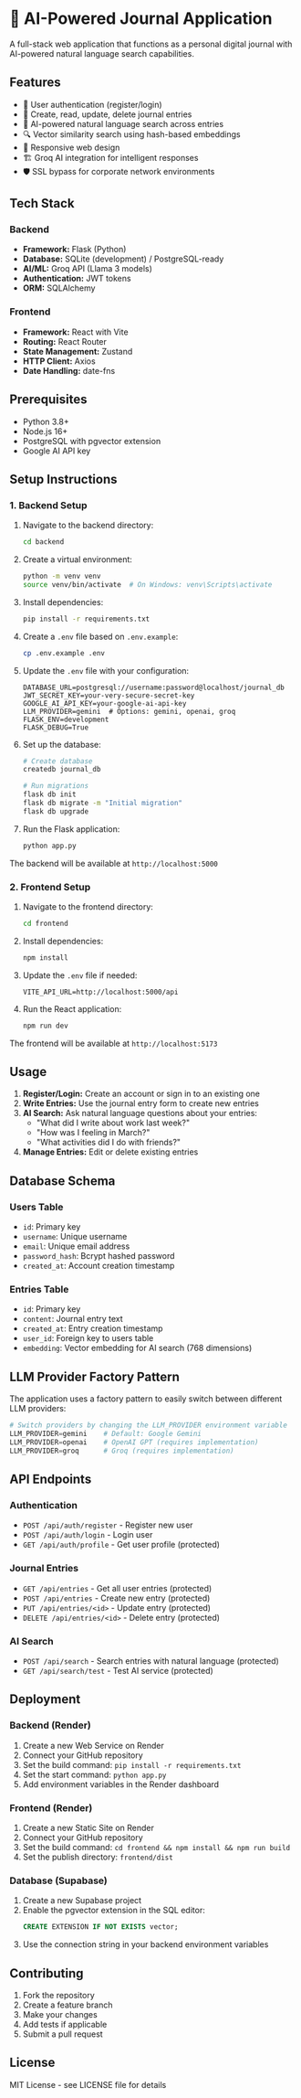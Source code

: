 # 📔 AI-Powered Journal Application

A full-stack web application that functions as a personal digital journal with AI-powered natural language search capabilities.

## Features

- 🔐 User authentication (register/login)
- 📝 Create, read, update, delete journal entries
- 🤖 AI-powered natural language search across entries
- 🔍 Vector similarity search using hash-based embeddings
- 📱 Responsive web design
- 🏗️ Groq AI integration for intelligent responses
- 🛡️ SSL bypass for corporate network environments

## Tech Stack

### Backend
- **Framework:** Flask (Python)
- **Database:** SQLite (development) / PostgreSQL-ready
- **AI/ML:** Groq API (Llama 3 models)
- **Authentication:** JWT tokens
- **ORM:** SQLAlchemy

### Frontend
- **Framework:** React with Vite
- **Routing:** React Router
- **State Management:** Zustand
- **HTTP Client:** Axios
- **Date Handling:** date-fns

## Prerequisites

- Python 3.8+
- Node.js 16+
- PostgreSQL with pgvector extension
- Google AI API key

## Setup Instructions

### 1. Backend Setup

1. Navigate to the backend directory:
   ```bash
   cd backend
   ```

2. Create a virtual environment:
   ```bash
   python -m venv venv
   source venv/bin/activate  # On Windows: venv\Scripts\activate
   ```

3. Install dependencies:
   ```bash
   pip install -r requirements.txt
   ```

4. Create a `.env` file based on `.env.example`:
   ```bash
   cp .env.example .env
   ```

5. Update the `.env` file with your configuration:
   ```env
   DATABASE_URL=postgresql://username:password@localhost/journal_db
   JWT_SECRET_KEY=your-very-secure-secret-key
   GOOGLE_AI_API_KEY=your-google-ai-api-key
   LLM_PROVIDER=gemini  # Options: gemini, openai, groq
   FLASK_ENV=development
   FLASK_DEBUG=True
   ```

6. Set up the database:
   ```bash
   # Create database
   createdb journal_db
   
   # Run migrations
   flask db init
   flask db migrate -m "Initial migration"
   flask db upgrade
   ```

7. Run the Flask application:
   ```bash
   python app.py
   ```

The backend will be available at `http://localhost:5000`

### 2. Frontend Setup

1. Navigate to the frontend directory:
   ```bash
   cd frontend
   ```

2. Install dependencies:
   ```bash
   npm install
   ```

3. Update the `.env` file if needed:
   ```env
   VITE_API_URL=http://localhost:5000/api
   ```

4. Run the React application:
   ```bash
   npm run dev
   ```

The frontend will be available at `http://localhost:5173`

## Usage

1. **Register/Login:** Create an account or sign in to an existing one
2. **Write Entries:** Use the journal entry form to create new entries
3. **AI Search:** Ask natural language questions about your entries:
   - "What did I write about work last week?"
   - "How was I feeling in March?"
   - "What activities did I do with friends?"
4. **Manage Entries:** Edit or delete existing entries

## Database Schema

### Users Table
- `id`: Primary key
- `username`: Unique username
- `email`: Unique email address
- `password_hash`: Bcrypt hashed password
- `created_at`: Account creation timestamp

### Entries Table
- `id`: Primary key
- `content`: Journal entry text
- `created_at`: Entry creation timestamp
- `user_id`: Foreign key to users table
- `embedding`: Vector embedding for AI search (768 dimensions)

## LLM Provider Factory Pattern

The application uses a factory pattern to easily switch between different LLM providers:

```python
# Switch providers by changing the LLM_PROVIDER environment variable
LLM_PROVIDER=gemini    # Default: Google Gemini
LLM_PROVIDER=openai    # OpenAI GPT (requires implementation)
LLM_PROVIDER=groq      # Groq (requires implementation)
```

## API Endpoints

### Authentication
- `POST /api/auth/register` - Register new user
- `POST /api/auth/login` - Login user
- `GET /api/auth/profile` - Get user profile (protected)

### Journal Entries
- `GET /api/entries` - Get all user entries (protected)
- `POST /api/entries` - Create new entry (protected)
- `PUT /api/entries/<id>` - Update entry (protected)
- `DELETE /api/entries/<id>` - Delete entry (protected)

### AI Search
- `POST /api/search` - Search entries with natural language (protected)
- `GET /api/search/test` - Test AI service (protected)

## Deployment

### Backend (Render)
1. Create a new Web Service on Render
2. Connect your GitHub repository
3. Set the build command: `pip install -r requirements.txt`
4. Set the start command: `python app.py`
5. Add environment variables in the Render dashboard

### Frontend (Render)
1. Create a new Static Site on Render
2. Connect your GitHub repository
3. Set the build command: `cd frontend && npm install && npm run build`
4. Set the publish directory: `frontend/dist`

### Database (Supabase)
1. Create a new Supabase project
2. Enable the pgvector extension in the SQL editor:
   ```sql
   CREATE EXTENSION IF NOT EXISTS vector;
   ```
3. Use the connection string in your backend environment variables

## Contributing

1. Fork the repository
2. Create a feature branch
3. Make your changes
4. Add tests if applicable
5. Submit a pull request

## License

MIT License - see LICENSE file for details
